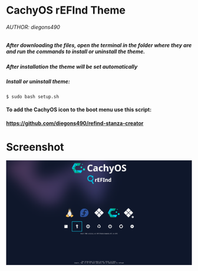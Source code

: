 # CachyOS rEFInd Theme
###### AUTHOR: diegons490

##### After downloading the files, open the terminal in the folder where they are and run the commands to install or uninstall the theme.
##### After installation the theme will be set automatically


##### Install or uninstall theme:
```shell
$ sudo bash setup.sh
```
#### To add the CachyOS icon to the boot menu use this script:
#### https://github.com/diegons490/refind-stanza-creator

# Screenshot
![screenshot](/preview.png?raw=true)

